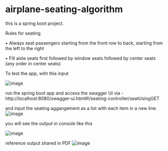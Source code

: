 # airplane-seating-algorithm
this is a spring boot project.

Rules for seating

• Always seat passengers starting from the front row to back,
starting from the left to the right

• Fill aisle seats first followed by window seats followed by center
seats (any order in center seats)

To test the app, with this input

![image](https://user-images.githubusercontent.com/25130570/138550344-a56b8623-f60e-4cc1-b175-e2c1023f3682.png)


run the spring boot app and access the swagger UI via - http://localhost:8080/swagger-ui.html#!/seating-controller/seatUsingGET


and input the seating aggangement as a list with each item in a new line.
![image](https://user-images.githubusercontent.com/25130570/138550328-5e24e69a-dbac-4016-911d-4ef17ef36e87.png)


you will see the output in console like this


![image](https://user-images.githubusercontent.com/25130570/138550422-4f39f3b4-9e17-4dd4-bc69-6b3f20c9019e.png)


reference output shared in PDF
![image](https://user-images.githubusercontent.com/25130570/138550430-182beee1-c185-4a95-b101-9c8f20798a70.png)
